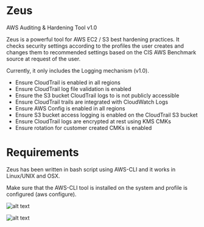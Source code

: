 # Zeus
AWS Auditing &amp; Hardening Tool v1.0

Zeus is a powerful tool for AWS EC2 / S3 best hardening practices. It checks security settings according to the profiles the user creates and changes them to recommended settings based on the CIS AWS Benchmark source at request of the user.

Currently, it only includes the Logging mechanism (v1.0).

- Ensure CloudTrail is enabled in all regions 
- Ensure CloudTrail log file validation is enabled 
- Ensure the S3 bucket CloudTrail logs to is not publicly accessible
- Ensure CloudTrail trails are integrated with CloudWatch Logs 
- Ensure AWS Config is enabled in all regions
- Ensure S3 bucket access logging is enabled on the CloudTrail S3 bucket
- Ensure CloudTrail logs are encrypted at rest using KMS CMKs
- Ensure rotation for customer created CMKs is enabled

# Requirements

Zeus has been written in bash script using AWS-CLI and it works in Linux/UNIX and OSX.

Make sure that the AWS-CLI tool is installed on the system and profile is configured (aws configure).


![alt text](https://i.hizliresim.com/kWEVmr.jpg)

![alt text](https://i.hizliresim.com/r2EPn1.jpg)
